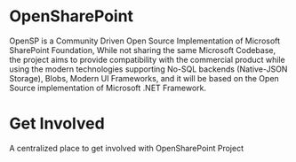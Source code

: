 OpenSharePoint
==============

OpenSP is a Community Driven Open Source Implementation of Microsoft SharePoint Foundation, While not sharing the same Microsoft Codebase, the project aims to provide compatibility with the commercial product while using the modern technologies supporting No-SQL backends (Native-JSON Storage), Blobs, Modern UI Frameworks, and it will be based on the Open Source implementation of Microsoft .NET Framework.

Get Involved
============
A centralized place to get involved with OpenSharePoint Project
